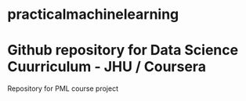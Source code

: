 # practicalmachinelearning
# Github repository for Data Science Cuurriculum - JHU / Coursera

Repository for PML course project
